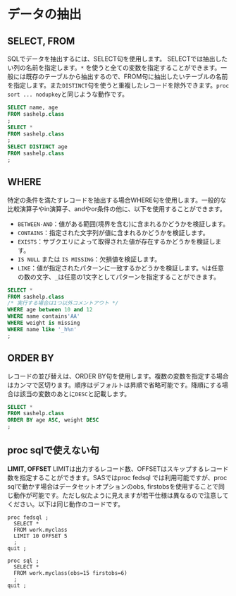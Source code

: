 # データの抽出

## SELECT, FROM

SQLでデータを抽出するには、SELECT句を使用します。
SELECTでは抽出したい列の名前を指定します。`*` を使うと全ての変数を指定することができます。一般には既存のテーブルから抽出するので、FROM句に抽出したいテーブルの名前を指定します。また`DISTINCT`句を使うと重複したレコードを除外できます。`proc sort ... nodupkey`と同じような動作です。

```sql
SELECT name, age 
FROM sashelp.class
;
SELECT * 
FROM sashelp.class
;
SELECT DISTINCT age 
FROM sashelp.class
;
```

## WHERE

特定の条件を満たすレコードを抽出する場合WHERE句を使用します。一般的な比較演算子やin演算子、andやor条件の他に、以下を使用することができます。

- `BETWEEN-AND`：値がある範囲(境界を含む)に含まれるかどうかを検証します。
- `CONTAINS`：指定された文字列が値に含まれるかどうかを検証します。
- `EXISTS`：サブクエリによって取得された値が存在するかどうかを検証します。
- `IS NULL` または `IS MISSING`：欠損値を検証します。
- `LIKE`：値が指定されたパターンに一致するかどうかを検証します。`%`は任意の数の文字、`_`は任意の1文字としてパターンを指定することができます。

```sql
SELECT * 
FROM sashelp.class
/* 実行する場合は1つ以外コメントアウト */
WHERE age between 10 and 12
WHERE name contains'AA'
WHERE weight is missing
WHERE name like '_h%n'
;
```

## ORDER BY

レコードの並び替えは、ORDER BY句を使用します。複数の変数を指定する場合はカンマで区切ります。順序はデフォルトは昇順で省略可能です。降順にする場合は該当の変数のあとに`DESC`と記載します。

```sql
SELECT * 
FROM sashelp.class
ORDER BY age ASC, weight DESC
;
```

## proc sqlで使えない句

**LIMIT, OFFSET**
LIMITは出力するレコード数、OFFSETはスキップするレコード数を指定することができます。SASではproc fedsql では利用可能ですが、proc sqlで動かす場合はデータセットオプションのobs, firstobsを使用することで同じ動作が可能です。ただし似たように見えますが若干仕様は異なるので注意してください。以下は同じ動作のコードです。

```
proc fedsql ;
  SELECT *
  FROM work.myclass
  LIMIT 10 OFFSET 5
  ;
quit ;

proc sql ;
  SELECT *
  FROM work.myclass(obs=15 firstobs=6)
  ;
quit ;
```